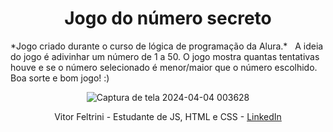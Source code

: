 <h1 align="center"> Jogo do número secreto </h1>
*Jogo criado durante o curso de lógica de programação da Alura.*
&nbsp;
A ideia do jogo é adivinhar um número de 1 a 50. O jogo mostra quantas tentativas houve e se o número selecionado é menor/maior que o número escolhido.
Boa sorte e bom jogo! :)

<div align="center">
  
![Captura de tela 2024-04-04 003628](https://github.com/VitorFeltrini/secret-number/assets/170122111/63499a1b-4f10-459e-8b79-6a180207b1ee) <center> Vitor Feltrini - Estudante de JS, HTML e CSS - [LinkedIn](https://www.linkedin.com/in/vitor-feltrini-0582b92b3/) </center>

</div>
